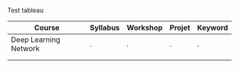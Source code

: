 Test tableau

| Course                | Syllabus | Workshop | Projet | Keyword |
| --------------------- | -------- | -------- | ------ | ------- |
| Deep Learning Network | .        | .        | .      | .       |
|                       |          |          |        |         |
|                       |          |          |        |         |
